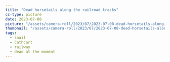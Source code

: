 ```yaml
---
title: "Dead horsetails along the railroad tracks"
cc-type: picture
date: 2023-07-08
picture: "/assets/camera-roll/2023/07/2023-07-08-dead-horsetails-along-the-railroad-tracks/20230709_013609823_iOS.jpg"
thumbnail: "/assets/camera-roll/2023/07/2023-07-08-dead-horsetails-along-the-railroad-tracks/20230709_013609823_iOS-thumbnail.jpg"
tags:
  - snail
  - Cathcart
  - railway
  - dead at the moment
---
```

